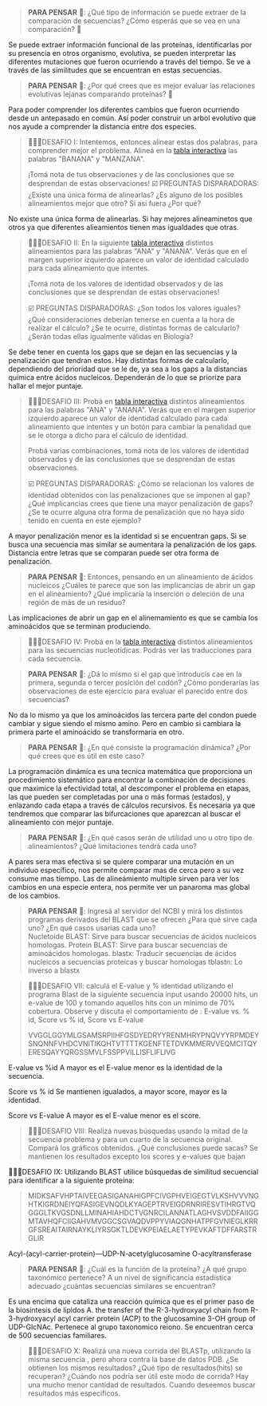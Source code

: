 >**PARA PENSAR** 🤔: ¿Qué tipo de información se puede extraer de la comparación de secuencias? ¿Cómo esperás que se vea en una comparación? 🤔

Se puede extraer información funcional de las proteínas, ídentificarlas por su presencia en otros organismo, evolutiva, se pueden interpretar las diferentes mutaciones que fueron ocurriendo a través del tiempo. Se ve a través de las similitudes que se encuentran en estas secuencias.

>**PARA PENSAR** 🤔: ¿Por qué crees que es mejor evaluar las relaciones evolutivas lejanas comparando proteínas? 🤔

Para poder comprender los diferentes cambios que fueron ocurriendo desde un antepasado en común. Así poder construir un arbol evolutivo que nos ayude a comprender la distancia entre dos especies.

>🧗🏻‍♀️DESAFIO I: Intentemos, entonces alinear estas dos palabras, para comprender mejor el problema. Alineá en la [tabla interactiva](https://flbulgarelli.github.io/umi/#una-palabra-no-dice-nada-y-al-mismo-tiempo-lo-dice-todo) las palabras "BANANA" y "MANZANA".  
>
>¡Tomá nota de tus observaciones y de las conclusiones que se desprendan de estas observaciones!
>☑️ PREGUNTAS DISPARADORAS: ¿Existe una única forma de alinearlas? ¿Es alguno de los posibles alineamientos mejor que otro? Si así fuera ¿Por qué?

No existe una única forma de alinearlas. Si hay mejores alineaminetos que otros ya que diferentes alieamientos tienen mas igualdades que otras.

>🧗🏻‍♀️DESAFIO II: En la siguiente [tabla interactiva](https://flbulgarelli.github.io/umi/#una-palabra-no-dice-nada-y-al-mismo-tiempo-lo-dice-todo)  distintos alineamientos para las palabras "ANA" y "ANANA". Verás que en el margen superior izquierdo aparece un valor de identidad calculado para cada alineamiento que intentes.
>
>¡Tomá nota de los valores de identidad observados y de las conclusiones que se desprendan de estas observaciones!
> 
>☑️ PREGUNTAS DISPARADORAS: ¿Son todos los valores iguales? ¿Qué consideraciones deberían tenerse en cuenta a la hora de realizar el cálculo? ¿Se te ocurre, distintas formas de calcularlo? ¿Serán todas ellas igualmente válidas en Biología?

Se debe tener en cuenta los gaps que se dejan en las secuencias y la penalización que tendran estos. Hay distintas formas de calcularlo, dependiendo del prioridad que se le de, ya sea a los gaps a la distancias química entre ácidos nucleicos. Dependerán de lo que se priorize para hallar el mejor puntaje.

>🧗🏻‍♀️DESAFIO III: Probá en  [tabla interactiva](https://flbulgarelli.github.io/umi/#una-palabra-no-dice-nada-y-al-mismo-tiempo-lo-dice-todo) distintos alineamientos para las palabras "ANA" y "ANANA". Verás que en el margen superior izquierdo aparece un valor de identidad calculado para cada alineamiento que intentes y un botón para cambiar la penalidad que se le otorga a dicho para el cálculo de identidad.
> 
>Probá varias combinaciones, tomá nota de los valores de identidad observados y de las conclusiones que se desprendan de estas observaciones.
>
>☑️ PREGUNTAS DISPARADORAS: ¿Cómo se relacionan los valores de identidad obtenidos con las penalizaciones que se imponen al gap? ¿Qué implicancias crees que tiene una mayor penalización de gaps? ¿Se te ocurre alguna otra forma de penalización que no haya sido tenido en cuenta en este ejemplo?

A mayor penalización menor es la identidad si se encuentran gaps. Si se busca una secuencia mas similar se aumentara la penalización de los gaps. Distancia entre letras que se comparan puede ser otra forma de penalización.

>**PARA PENSAR** 🤔: Entonces, pensando en un alineamiento de ácidos nucleicos ¿Cuáles te parece que son las implicancias de abrir un gap en el alineamiento? ¿Qué implicaría la inserción o deleción de una región de más de un residuo?

Las implicaciones de abrir un gap en el alinemamiento es que se cambia los aminoácidos que se terminan produciendo.

>🧗🏻‍♀️DESAFIO IV: Probá en la [tabla interactiva](https://flbulgarelli.github.io/umi/#una-palabra-no-dice-nada-y-al-mismo-tiempo-lo-dice-todo) distintos alineamientos para las secuencias nucleotídicas. Podrás ver las traducciones para cada secuencia.

>**PARA PENSAR** 🤔: ¿Dá lo mismo si el gap que introducís cae en la primera, segunda o tercer posición del codón? ¿Cómo ponderarías las observaciones de este ejercicio para evaluar el parecido entre dos secuencias?

No da lo mismo ya que los aminoácidos las tercera parte del condon puede cambiar y sigue siendo el mismo amino. Pero en cambio si cambiara la primera parte el aminoácido se transformaria en otro.


> **PARA PENSAR** 🤔: ¿En qué consiste la programación dinámica? ¿Por qué crees que es útil en este caso? 

La programación dinámica es una tecnica matemática que proporciona un procedimiento sistemático para encontrar la combinación de decisiones que maximice la efectividad total, al descomponer el problema en etapas, las que pueden ser completadas por una o más formas (estados), y enlazando cada etapa a través de cálculos recursivos. Es necesaria ya que tendremos que comparar las bifurcaciones que aparezcan al buscar el alineamiento con mejor puntaje.

>**PARA PENSAR** 🤔: ¿En qué casos serán de utilidad uno u otro tipo de alineamientos? ¿Qué limitaciones tendrá cada uno?

A pares sera mas efectiva si se quiere comparar una mutación en un individuo específico, nos permite comparar mas de cerca pero a su vez consume mas tiempo. Las de alineámiento multiple sirven para ver los cambios en una especie entera, nos permite ver un panaroma mas global de los cambios.

>**PARA PENSAR** 🤔: Ingresá al servidor del NCBI y mirá los distintos programas derivados del BLAST que se ofrecen ¿Para qué sirve cada uno? ¿En qué casos usarías cada uno?   
Nucletoide BLAST: Sirve para buscar secuencias de ácidos nucleicos homologas.
Protein BLAST: Sirve para buscar secuencias de aminoácidos homologas.
blastx: Traducir secuencias de ácidos nucleicos a secuencias proteícas y buscar homologas
tblastn: Lo inverso a blastx

>🧗🏻‍♀️DESAFIO VII: calculá el E-value y % identidad utilizando el programa Blast de la siguiente secuencia input usando 20000 hits, un e-value de 100 y tomando aquellos hits con un mínimo de 70% cobertura. Observe y discuta el comportamiento de : E-value vs. % id, Score vs % id,  Score vs E-value
>
>VVGGLGGYMLGSAMSRPIIHFGSDYEDRYYRENMHRYPNQVYYRPMDEYSNQNNFVHDCVNITIKQHTVTTTTKGENFTETDVKMMERVVEQMCITQYERESQAYYQRGSSMVLFSSPPVILLISFLIFLIVG

E-value vs %id
A mayor es el E-value menor es la identidad de la secuencia.

Score vs % id 
Se mantienen igualados, a mayor score, mayor es la identidad.

Score vs E-value
A mayor es el E-value menor es el score.


>🧗🏻‍♀️DESAFIO VIII: Realizá nuevas búsquedas usando la mitad de la secuencia problema y para un cuarto de la secuencia original. Compará los gráficos obtenidos. ¿Qué conclusiones puede sacas?
>Se mantienen los resultados excepto los scores y e-values que bajan

🧗🏻‍♀️DESAFIO IX: Utilizando BLAST utilice búsquedas de similitud secuencial para identificar a la siguiente proteína:
>
>MIDKSAFVHPTAIVEEGASIGANAHIGPFCIVGPHVEIGEGTVLKSHVVVNGHTKIGRDNEIYQFASIGEVNQDLKYAGEPTRVEIGDRNRIRESVTIHRGTVQGGGLTKVGSDNLLMINAHIAHDCTVGNRCILANNATLAGHVSVDDFAIIGGMTAVHQFCIIGAHVMVGGCSGVAQDVPPYVIAQGNHATPFGVNIEGLKRRGFSREAITAIRNAYKLIYRSGKTLDEVKPEIAELAETYPEVKAFTDFFARSTRGLIR

Acyl-(acyl-carrier-protein)—UDP-N-acetylglucosamine O-acyltransferase

>
>**PARA PENSAR** 🤔: ¿Cuál es la función de la proteína? ¿A qué grupo taxonómico pertenece? A un nivel de significancia estadística adecuado ¿cuántas secuencias similares se encuentran? 

Es una encima que cataliza una reacción química que es el primer paso de la biosintesis de lipidos A. the transfer of the R-3-hydroxyacyl chain from R-3-hydroxyacyl acyl carrier protein (ACP) to the glucosamine 3-OH group of UDP-GlcNAc. Pertenece al grupo taxonomico reiono.
Se encuentran cerca de 500 secuencias familiares.
>
>🧗🏻‍♀️DESAFIO X:  Realizá una nueva corrida del BLASTp, utilizando la misma secuencia , pero ahora contra la base de datos PDB.  ¿Se obtienen los mismos resultados? ¿Qué tipo de resultados(hits) se recuperan? ¿Cuándo nos podría ser útil este modo de corrida?
Hay una mucho menor cantidad de resultados. Cuando deseemos buscar resultados más especificos.
